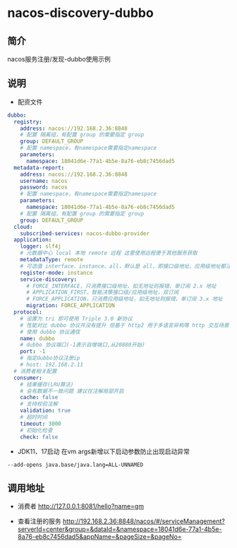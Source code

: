 # nacos-discovery-dubbo

##  简介
nacos服务注册/发现-dubbo使用示例



## 说明

- 配资文件

```yaml
dubbo:
  registry:
    address: nacos://192.168.2.36:8848
    # 配置 隔离组，有配置 group 的需要指定 group
    group: DEFAULT_GROUP
    # 配置 namespace，有namespace需要指定namespace
    parameters:
      namespace: 18041d6e-77a1-4b5e-8a76-eb8c7456dad5
  metadata-report:
    address: nacos://192.168.2.36:8848
    username: nacos
    password: nacos
    # 配置 namespace，有namespace需要指定namespace
    parameters:
      namespace: 18041d6e-77a1-4b5e-8a76-eb8c7456dad5
    # 配置 隔离组，有配置 group 的需要指定 group
    group: DEFAULT_GROUP
  cloud:
    subscribed-services: nacos-dubbo-provider
  application:
    logger: slf4j
    # 元数据中心 local 本地 remote 远程 这里使用远程便于其他服务获取
    metadataType: remote
    # 可选值 interface、instance、all，默认是 all，即接口级地址、应用级地址都注册
    register-mode: instance
    service-discovery:
      # FORCE_INTERFACE，只消费接口级地址，如无地址则报错，单订阅 2.x 地址
      # APPLICATION_FIRST，智能决策接口级/应用级地址，双订阅
      # FORCE_APPLICATION，只消费应用级地址，如无地址则报错，单订阅 3.x 地址
      migration: FORCE_APPLICATION
  protocol:
    # 设置为 tri 即可使用 Triple 3.0 新协议
    # 性能对比 dubbo 协议并没有提升 但基于 http2 用于多语言异构等 http 交互场景
    # 使用 dubbo 协议通信
    name: dubbo
    # dubbo 协议端口(-1表示自增端口,从20880开始)
    port: -1
    # 指定dubbo协议注册ip
    # host: 192.168.2.11
  # 消费者相关配置
  consumer:
    # 结果缓存(LRU算法)
    # 会有数据不一致问题 建议在注解局部开启
    cache: false
    # 支持校验注解
    validation: true
    # 超时时间
    timeout: 3000
    # 初始化检查
    check: false

```



- JDK11、17启动 在vm args新增以下启动参数防止出现启动异常

```
--add-opens java.base/java.lang=ALL-UNNAMED
```

##  调用地址

- 消费者
http://127.0.0.1:8081/hello?name=gm

- 查看注册的服务
http://192.168.2.36:8848/nacos/#/serviceManagement?serverId=center&group=&dataId=&namespace=18041d6e-77a1-4b5e-8a76-eb8c7456dad5&appName=&pageSize=&pageNo=
